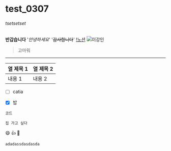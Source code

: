 # test_0307
###### tsetsetset
**반갑습니다**
'_안녕하세요_'
'~~감사합니다~~'
[!노션](https://www.notion.so/517d7c5a227841fab9ff31df3c7c4e04)
![이강인](htps://search.pstatic.net/common/?src=http%3A%2F%2Fimgnews.naver.net%2Fimage%2F216%2F2024%2F01%2F31%2F0000130439_001_20240131074801304.jpg&type=sc960_832)
> 고마워
---
| 열 제목 1 | 열 제목 2 |
|-----------|-----------|
| 내용 1    | 내용 2    |
- [ ] catia
- [x] 밥


`코드`
```언어
집 가고 싶다
```
😄  👍 🚀
``` bash
adadassdasdasda
```
